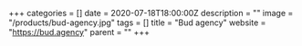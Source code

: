 +++
categories = []
date = 2020-07-18T18:00:00Z
description = ""
image = "/products/bud-agency.jpg"
tags = []
title = "Bud agency"
website = "https://bud.agency"
parent = ""
+++
